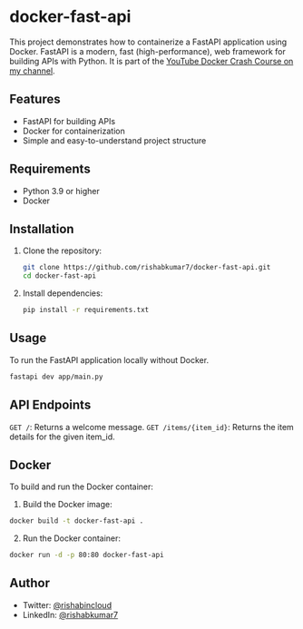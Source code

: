 # docker-fast-api

This project demonstrates how to containerize a FastAPI application using Docker. FastAPI is a modern, fast (high-performance), web framework for building APIs with Python. It is part of the [YouTube Docker Crash Course on my channel](https://youtu.be/s7fnNNV-CM4).

## Features

- FastAPI for building APIs
- Docker for containerization
- Simple and easy-to-understand project structure

## Requirements

- Python 3.9 or higher
- Docker

## Installation

1. Clone the repository:
    ```sh
    git clone https://github.com/rishabkumar7/docker-fast-api.git
    cd docker-fast-api
    ```

2. Install dependencies:
    ```sh
    pip install -r requirements.txt
    ```

## Usage

To run the FastAPI application locally without Docker.
```sh
fastapi dev app/main.py
```

## API Endpoints

`GET /`: Returns a welcome message.
`GET /items/{item_id}`: Returns the item details for the given item_id.


## Docker

To build and run the Docker container:

1. Build the Docker image:
``` sh
docker build -t docker-fast-api .
```

2. Run the Docker container:
``` sh
docker run -d -p 80:80 docker-fast-api
```

## Author

- Twitter: [@rishabincloud](https://x.com/rishabincloud)
- LinkedIn: [@rishabkumar7](https://linkedin.com/in/rishabkumar7)
